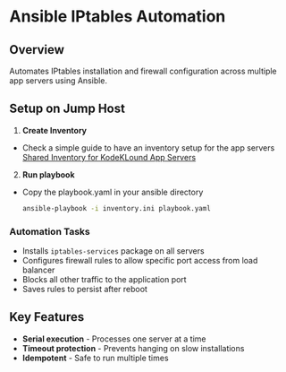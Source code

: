 # Ansible IPtables Automation
## Overview

Automates IPtables installation and firewall configuration across multiple app servers using Ansible.

## Setup on Jump Host

1. **Create Inventory**
- Check a simple guide to have an inventory setup for the app servers
   [Shared Inventory for KodeKLound App Servers](../shared-inventory/README.md)


2. **Run playbook**
- Copy the playbook.yaml in your ansible directory
   ```bash
   ansible-playbook -i inventory.ini playbook.yaml
   ```


### Automation Tasks
- Installs `iptables-services` package on all servers
- Configures firewall rules to allow specific port access from load balancer
- Blocks all other traffic to the application port
- Saves rules to persist after reboot

## Key Features

- **Serial execution** - Processes one server at a time
- **Timeout protection** - Prevents hanging on slow installations
- **Idempotent** - Safe to run multiple times